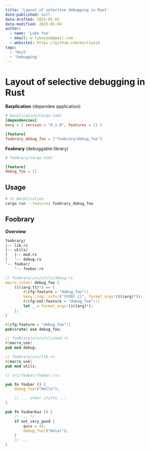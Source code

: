 ```yaml
---
title: 'Layout of selective debugging in Rust'
date-published: null
date-drafted: 2025-05-02
date-modified: 2025-05-04
author:
  - name: 'Luke Yoo'
  - email: w.lukeyoo@gmail.com
  - website1: https://github.com/micttyoid
tags:
  - 'Rust'
  - 'Debugging'  
---
```


# Layout of selective debugging in Rust

**Barplication** (dependee application)

```toml
# barplication/Cargo.toml
[dependencies]
bevy = { version = "0.1.0", features = [] }

[feature]
foobrary_debug_foo = ["foobrary/debug_foo"]
```

**Foobrary** (debuggable library)

```toml
# foobrary/Cargo.toml

[feature]
debug_foo = []
```

## Usage

```sh
# In Barplication
cargo run --features foobrary_debug_foo
```

## Foobrary

**Overview**

```txt
foobrary/
|-- lib.rs
|-- utils/
|   |-- mod.rs
|   '-- debug.rs
'-- foobar/
    '-- foobar.rs
```

```rust
// foobrary/src/utils/debug.rs
macro_rules! debug_foo {
    ($($arg:tt)*) => {
        #[cfg(feature = "debug_foo")]
        bevy::log::info!("[FOO] {}", format_args!($($arg)*));
        #[cfg(not(feature = "debug_foo"))]
        let _ = format_args!($($arg)*);
    };
}

#[cfg(feature = "debug_foo")]
pub(crate) use debug_foo;
```

```rust
// foobrary/src/utils/mod.rs
#[macro_use]
pub mod debug;
```


```rust
// foobrary/src/lib.rs
#[macro_use]
pub mod utils;
```

```rust
// src/foobar/foobar.rss

pub fn foobar () {
    debug_foo!("Hello");

    // ... other stuffs ...
}

pub fn foobarbaz () {
    /* ... */
    if not_very_good {
        quix = 42;
        debug_foo!("Hola!");
    }
    // ...
}
```